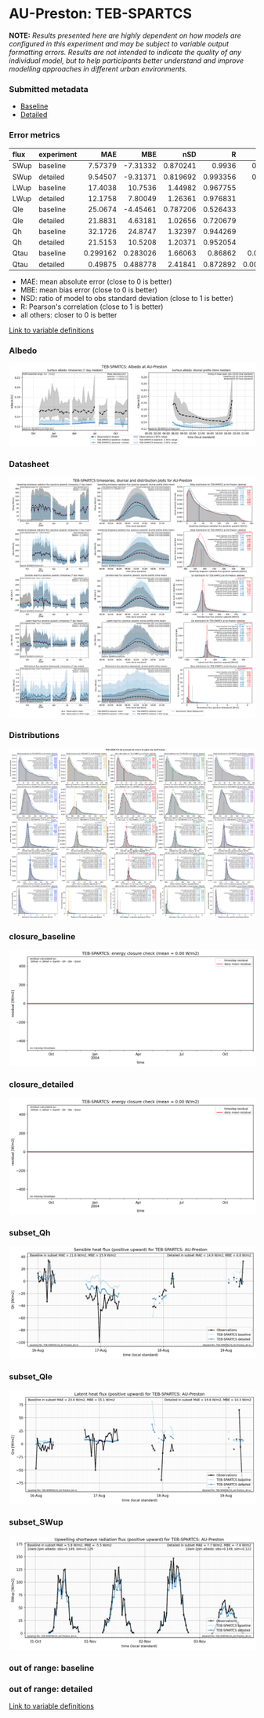 # AU-Preston: TEB-SPARTCS

**NOTE:** *Results presented here are highly dependent on how models are configured in this experiment and may be subject to variable output formatting errors. Results are not intended to indicate the quality of any individual model, but to help participants better understand and improve modelling approaches in different urban environments.*

### Submitted metadata

- [Baseline](TEB-SPARTCS_AU-Preston_baseline_attrs.md)
- [Detailed](TEB-SPARTCS_AU-Preston_detailed_attrs.md)

### Error metrics

| flux   | experiment   |       MAE |       MBE |      nSD |        R |         5th |       95th |      RMSE |    cRMSE |      AMBE |     1-nSD |        1-R |   nSkewness |   nKurtosis |   Overlap |
|:-------|:-------------|----------:|----------:|---------:|---------:|------------:|-----------:|----------:|---------:|----------:|----------:|-----------:|------------:|------------:|----------:|
| SWup   | baseline     |  7.57379  | -7.31332  | 0.870241 | 0.9936   |  0.408664   |  18.5423   | 10.6872   | 0.167261 |  7.31332  | 0.129759  | 0.00639994 |   0.0161093 |   0.0429314 | 0.0686335 |
| SWup   | detailed     |  9.54507  | -9.31371  | 0.819692 | 0.993356 |  0.358102   |  25.8203   | 13.4523   | 0.208335 |  9.31371  | 0.180308  | 0.00664437 |   0.0213905 |   0.0197621 | 0.062262  |
| LWup   | baseline     | 17.4038   | 10.7536   | 1.44982  | 0.967755 |  8.40078    |  57.3885   | 25.2646   | 0.543906 | 10.7536   | 0.449817  | 0.0322448  |   0.129096  |   0.128758  | 0.117461  |
| LWup   | detailed     | 12.1758   |  7.80049  | 1.26361  | 0.976831 |  3.30188    |  35.7035   | 16.9429   | 0.357828 |  7.80049  | 0.263606  | 0.0231688  |   0.11291   |   0.153836  | 0.0848556 |
| Qle    | baseline     | 25.0674   | -4.45461  | 0.787206 | 0.526433 | 12.1385     |  25.164    | 43.6743   | 0.889309 |  4.45461  | 0.212794  | 0.473567   |   0.597124  |   0.897711  | 0.245554  |
| Qle    | detailed     | 21.8831   |  4.63181  | 1.02656  | 0.720679 |  4.2999     |  14.7402   | 37.308    | 0.75775  |  4.63181  | 0.0265607 | 0.279321   |   0.0244441 |   0.478223  | 0.151804  |
| Qh     | baseline     | 32.1726   | 24.8747   | 1.32397  | 0.944269 | 11.1654     | 108.505    | 52.3338   | 0.502522 | 24.8747   | 0.32397   | 0.0557306  |   0.0562685 |   0.0303414 | 0.195753  |
| Qh     | detailed     | 21.5153   | 10.5208   | 1.20371  | 0.952054 |  1.05076    |  60.4922   | 37.7906   | 0.396137 | 10.5208   | 0.203711  | 0.047946   |   0.06752   |   0.0887159 | 0.103237  |
| Qtau   | baseline     |  0.299162 |  0.283026 | 1.66063  | 0.86862  |  0.0352393  |   0.676818 |  0.404761 | 0.934226 |  0.283026 | 0.660629  | 0.13138    |   0.181944  |   0.302681  | 0.295075  |
| Qtau   | detailed     |  0.49875  |  0.488778 | 2.41841  | 0.872892 |  0.00889461 |   1.3494   |  0.700636 | 1.62071  |  0.488778 | 1.41841   | 0.127108   |   0.221416  |   0.373962  | 0.369505  |

 - MAE: mean absolute error (close to 0 is better)
 - MBE: mean bias error (close to 0 is better)
 - NSD: ratio of model to obs standard deviation (close to 1 is better)
 - R: Pearson's correlation (close to 1 is better)
 - all others: closer to 0 is better

[Link to variable definitions](../modelattrs/variable_definitions.md)

### <a name="albedo"></a>Albedo
[![TEB-SPARTCS_AU-Preston_Albedo.png](TEB-SPARTCS_AU-Preston_Albedo.png)](TEB-SPARTCS_AU-Preston_Albedo.png)

### <a name="datasheet"></a>Datasheet
[![TEB-SPARTCS_AU-Preston_Datasheet.png](TEB-SPARTCS_AU-Preston_Datasheet.png)](TEB-SPARTCS_AU-Preston_Datasheet.png)

### <a name="distributions"></a>Distributions
[![TEB-SPARTCS_AU-Preston_Distributions.png](TEB-SPARTCS_AU-Preston_Distributions.png)](TEB-SPARTCS_AU-Preston_Distributions.png)

### <a name="closure_baseline"></a>closure_baseline
[![TEB-SPARTCS_AU-Preston_closure_baseline.png](TEB-SPARTCS_AU-Preston_closure_baseline.png)](TEB-SPARTCS_AU-Preston_closure_baseline.png)

### <a name="closure_detailed"></a>closure_detailed
[![TEB-SPARTCS_AU-Preston_closure_detailed.png](TEB-SPARTCS_AU-Preston_closure_detailed.png)](TEB-SPARTCS_AU-Preston_closure_detailed.png)

### <a name="subset_qh"></a>subset_Qh
[![TEB-SPARTCS_AU-Preston_subset_Qh.png](TEB-SPARTCS_AU-Preston_subset_Qh.png)](TEB-SPARTCS_AU-Preston_subset_Qh.png)

### <a name="subset_qle"></a>subset_Qle
[![TEB-SPARTCS_AU-Preston_subset_Qle.png](TEB-SPARTCS_AU-Preston_subset_Qle.png)](TEB-SPARTCS_AU-Preston_subset_Qle.png)

### <a name="subset_swup"></a>subset_SWup
[![TEB-SPARTCS_AU-Preston_subset_SWup.png](TEB-SPARTCS_AU-Preston_subset_SWup.png)](TEB-SPARTCS_AU-Preston_subset_SWup.png)

### out of range: baseline


### out of range: detailed



[Link to variable definitions](../modelattrs/variable_definitions.md)

